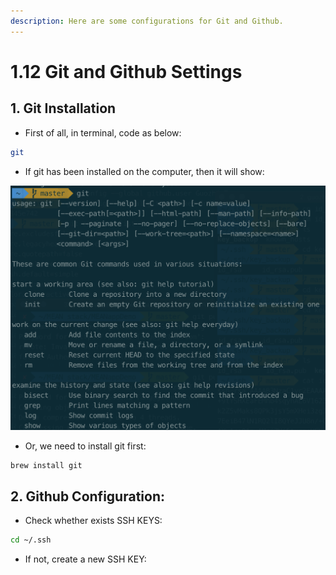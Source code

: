 ```yaml
---
description: Here are some configurations for Git and Github.
---
```


# 1.12 Git and Github Settings

## 1. Git Installation

* First of all, in terminal, code as below:

```bash
git
```

* If git has been installed on the computer, then it will show:

![](../.gitbook/assets/image%20%286%29.png)

* Or, we need to install git first:

```bash
brew install git
```

## 2. Github Configuration:

* Check whether exists SSH KEYS:

```bash
cd ~/.ssh
```

* If not, create a new SSH KEY:




